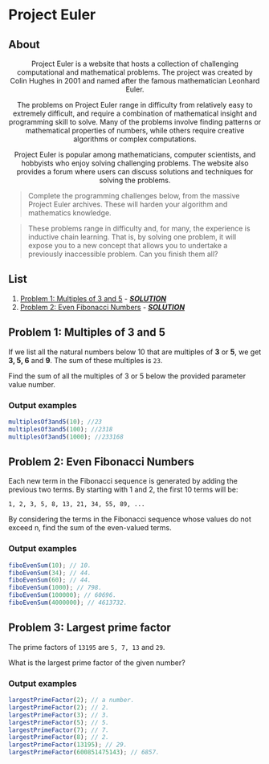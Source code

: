 # Project Euler

## About

<div align="center">

Project Euler is a website that hosts a collection of challenging computational and mathematical problems. The project was created by Colin Hughes in 2001 and named after the famous mathematician Leonhard Euler.

The problems on Project Euler range in difficulty from relatively easy to extremely difficult, and require a combination of mathematical insight and programming skill to solve. Many of the problems involve finding patterns or mathematical properties of numbers, while others require creative algorithms or complex computations.

Project Euler is popular among mathematicians, computer scientists, and hobbyists who enjoy solving challenging problems. The website also provides a forum where users can discuss solutions and techniques for solving the problems.

</div>

> Complete the programming challenges below, from the massive Project Euler archives. These will harden your algorithm and mathematics knowledge.

> These problems range in difficulty and, for many, the experience is inductive chain learning. That is, by solving one problem, it will expose you to a new concept that allows you to undertake a previously inaccessible problem. Can you finish them all?

## List

1. [Problem 1: Multiples of 3 and 5](#problem-1-multiples-of-3-and-5) - **_[SOLUTION](/tasks/fiboEvenSum.js)_**
2. [Problem 2: Even Fibonacci Numbers](#problem-2-even-fibonacci-numbers) - **_[SOLUTION](tasks/multiplesOf3and5.js)_**

## Problem 1: Multiples of 3 and 5

If we list all the natural numbers below 10 that are multiples of **3** or **5**, we get **3, 5, 6** and **9**. The sum of these multiples is `23`.

Find the sum of all the multiples of 3 or 5 below the provided parameter value number.

### Output examples

```javascript
multiplesOf3and5(10); //23
multiplesOf3and5(100); //2318
multiplesOf3and5(1000); //233168
```

## Problem 2: Even Fibonacci Numbers

Each new term in the Fibonacci sequence is generated by adding the previous two terms. By starting with 1 and 2, the first 10 terms will be:

`1, 2, 3, 5, 8, 13, 21, 34, 55, 89, ...`

By considering the terms in the Fibonacci sequence whose values do not exceed n, find the sum of the even-valued terms.

### Output examples

```javascript
fiboEvenSum(10); // 10.
fiboEvenSum(34); // 44.
fiboEvenSum(60); // 44.
fiboEvenSum(1000); // 798.
fiboEvenSum(100000); // 60696.
fiboEvenSum(4000000); // 4613732.
```

## Problem 3: Largest prime factor

The prime factors of `13195` are `5, 7, 13` and `29`.

What is the largest prime factor of the given number?

### Output examples

```javascript
largestPrimeFactor(2); // a number.
largestPrimeFactor(2); // 2.
largestPrimeFactor(3); // 3.
largestPrimeFactor(5); // 5.
largestPrimeFactor(7); // 7.
largestPrimeFactor(8); // 2.
largestPrimeFactor(13195); // 29.
largestPrimeFactor(600851475143); // 6857.
```

